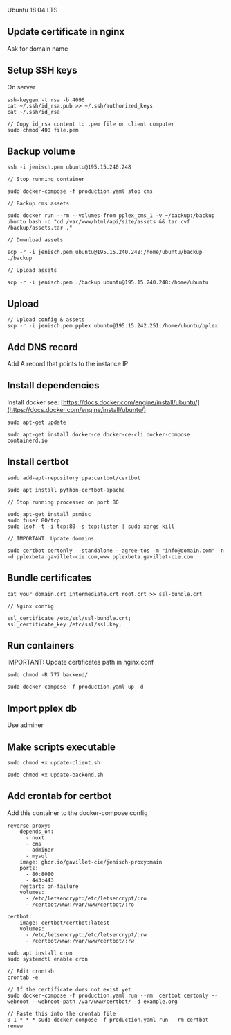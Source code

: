 Ubuntu 18.04 LTS

Update certificate in nginx
---

Ask for domain name

Setup SSH keys
---
On server

```
ssh-keygen -t rsa -b 4096
cat ~/.ssh/id_rsa.pub >> ~/.ssh/authorized_keys
cat ~/.ssh/id_rsa

// Copy id_rsa content to .pem file on client computer
sudo chmod 400 file.pem
```

Backup volume
--- 

```
ssh -i jenisch.pem ubuntu@195.15.240.248
```
```
// Stop running container

sudo docker-compose -f production.yaml stop cms
```
```
// Backup cms assets

sudo docker run --rm --volumes-from pplex_cms_1 -v ~/backup:/backup ubuntu bash -c "cd /var/www/html/api/site/assets && tar cvf /backup/assets.tar ."
```
```
// Download assets

scp -r -i jenisch.pem ubuntu@195.15.240.248:/home/ubuntu/backup ./backup
```

```
// Upload assets

scp -r -i jenisch.pem ./backup ubuntu@195.15.240.248:/home/ubuntu
```

Upload
---

```
// Upload config & assets
scp -r -i jenisch.pem pplex ubuntu@195.15.242.251:/home/ubuntu/pplex
```

Add DNS record
---

Add A record that points to the instance IP

Install dependencies
---

Install docker see: [https://docs.docker.com/engine/install/ubuntu/](https://docs.docker.com/engine/install/ubuntu/)
```
sudo apt-get update
```
```
sudo apt-get install docker-ce docker-ce-cli docker-compose containerd.io
```



Install certbot
---

```
sudo add-apt-repository ppa:certbot/certbot
```
```
sudo apt install python-certbot-apache
```
```
// Stop running processec on port 80

sudo apt-get install psmisc
sudo fuser 80/tcp
sudo lsof -t -i tcp:80 -s tcp:listen | sudo xargs kill
```
```
// IMPORTANT: Update domains

sudo certbot certonly --standalone --agree-tos -m "info@domain.com" -n -d pplexbeta.gavillet-cie.com,www.pplexbeta.gavillet-cie.com
```

Bundle certificates
---

```
cat your_domain.crt intermediate.crt root.crt >> ssl-bundle.crt

// Nginx config

ssl_certificate /etc/ssl/ssl-bundle.crt;
ssl_certificate_key /etc/ssl/ssl.key;
```

Run containers
---

IMPORTANT: Update certificates path in nginx.conf

```
sudo chmod -R 777 backend/
```
```
sudo docker-compose -f production.yaml up -d
```

Import pplex db
---

Use adminer

Make scripts executable
---

```
sudo chmod +x update-client.sh
```
```
sudo chmod +x update-backend.sh
```

Add crontab for certbot
---

Add this container to the docker-compose config

```
reverse-proxy:
    depends_on:
      - nuxt
      - cms
      - adminer
      - mysql
    image: ghcr.io/gavillet-cie/jenisch-proxy:main
    ports:
      - 80:8080
      - 443:443
    restart: on-failure
    volumes:
      - /etc/letsencrypt:/etc/letsencrypt/:ro
      - /certbot/www:/var/www/certbot/:ro
      
certbot:
    image: certbot/certbot:latest
    volumes:
      - /etc/letsencrypt:/etc/letsencrypt/:rw
      - /certbot/www:/var/www/certbot/:rw
```

```
sudo apt install cron
sudo systemctl enable cron

// Edit crontab
crontab -e

// If the certificate does not exist yet
sudo docker-compose -f production.yaml run --rm  certbot certonly --webroot --webroot-path /var/www/certbot/ -d example.org

// Paste this into the crontab file
0 1 * * * sudo docker-compose -f production.yaml run --rm certbot renew
```
